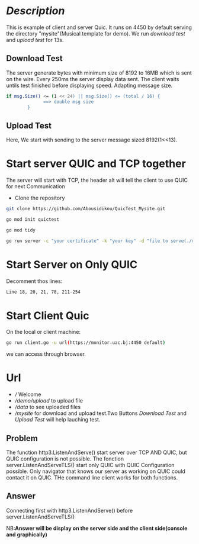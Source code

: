 # *Description*
This is example of client and server Quic.
It runs on 4450 by default serving the directory "mysite"(Musical template for demo).
We run *download test*  and *upload test* for 13s.
## Download Test
The server generate bytes with minimum size of 8192 to 16MB which is sent on the wire.
Every 250ms the server display data sent. The client waits untils test finished before displaying speed.
Adapting message size.
```bash
if msg.Size() <= (1 << 24) || msg.Size() <= (total / 16) {
			  ==> double msg size
		}
```

## Upload Test
Here, We start with sending  to the server message sized 8192(1<<13).

# Start server QUIC and TCP together
The server will start with TCP, the header alt will tell the client to use QUIC for next Communication

- Clone the repository
```bash
git clone https://github.com/Abousidikou/QuicTest_Mysite.git
```


```bash
go mod init quictest
```

```bash
go mod tidy
```
```bash
go run server -c "your certificate" -k "your key" -d "file to serve(./mysite by default)"  -q true (for Qlog creation, false by default)
```

# Start Server on Only QUIC 
Decomment thos lines:
```bash
Line 18, 20, 21, 78, 211-254
```

# Start Client Quic
On the local or client machine:
```bash
go run client.go -u url(https://monitor.uac.bj:4450 default) 
```
we can access through browser.

# Url
- */*  Welcome
- */demo/upload* to upload file
- */data* to see uploaded files
- */mysite* for download and upload test.Two Buttons *Download Test* and *Upload Test* will help lauching test.

## Problem
The function http3.ListenAndServe() start server over TCP AND QUIC, but QUIC configuration is not possible.
The fonction server.ListenAndServeTLS() start only QUIC with QUIC Configuration possible.
Only navigator that knows our server as working on QUIC could contact it on QUIC.
THe command line client works for both functions.

## Answer
Connecting first with http3.ListenAndServe() before server.ListenAndServeTLS()

NB:**Answer will be display on the server side and the client side(console and graphically)**


